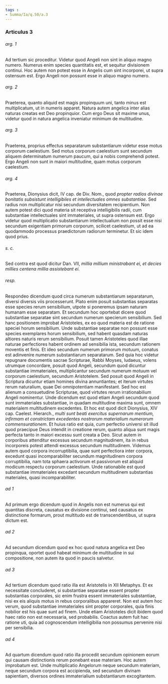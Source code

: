 ```yaml
---
tags : 
- Summa/Ia/q.50/a.3
---
```


### Articulus 3

###### arg. 1
Ad tertium sic proceditur. Videtur quod Angeli non sint in aliquo magno numero. Numerus enim species quantitatis est, et sequitur divisionem continui. Hoc autem non potest esse in Angelis cum sint incorporei, ut supra ostensum est. Ergo Angeli non possunt esse in aliquo magno numero.

###### arg. 2
Praeterea, quanto aliquid est magis propinquum uni, tanto minus est multiplicatum, ut in numeris apparet. Natura autem angelica inter alias naturas creatas est Deo propinquior. Cum ergo Deus sit maxime unus, videtur quod in natura angelica inveniatur minimum de multitudine.

###### arg. 3
Praeterea, proprius effectus separatarum substantiarum videtur esse motus corporum caelestium. Sed motus corporum caelestium sunt secundum aliquem determinatum numerum paucum, qui a nobis comprehendi potest. Ergo Angeli non sunt in maiori multitudine, quam motus corporum caelestium.

###### arg. 4
Praeterea, Dionysius dicit, IV cap. de Div. Nom., quod *propter radios divinae bonitatis subsistunt intelligibiles et intellectuales omnes substantiae*. Sed radius non multiplicatur nisi secundum diversitatem recipientium. Non autem potest dici quod materia sit receptiva intelligibilis radii, cum substantiae intellectuales sint immateriales, ut supra ostensum est. Ergo videtur quod multiplicatio substantiarum intellectualium non possit esse nisi secundum exigentiam primorum corporum, scilicet caelestium, ut ad ea quodammodo processus praedictorum radiorum terminetur. Et sic idem quod prius.

###### s. c.
Sed contra est quod dicitur Dan. VII, *millia millium ministrabant ei, et decies millies centena millia assistebant ei*.

###### resp.
Respondeo dicendum quod circa numerum substantiarum separatarum, diversi diversis viis processerunt. Plato enim posuit substantias separatas esse species rerum sensibilium, utpote si poneremus ipsam naturam humanam esse separatam. Et secundum hoc oportebat dicere quod substantiae separatae sint secundum numerum specierum sensibilium. Sed hanc positionem improbat Aristoteles, ex eo quod materia est de ratione speciei horum sensibilium. Unde substantiae separatae non possunt esse species exemplares horum sensibilium, sed habent quasdam naturas altiores naturis rerum sensibilium. Posuit tamen Aristoteles quod illae naturae perfectiores habent ordinem ad sensibilia ista, secundum rationem moventis et finis. Et ideo secundum numerum primorum motuum, conatus est adinvenire numerum substantiarum separatarum. Sed quia hoc videtur repugnare documentis sacrae Scripturae, Rabbi Moyses, Iudaeus, volens utrumque concordare, posuit quod Angeli, secundum quod dicuntur substantiae immateriales, multiplicantur secundum numerum motuum vel corporum caelestium, secundum Aristotelem. Sed posuit quod Angeli in Scriptura dicuntur etiam homines divina annuntiantes; et iterum virtutes rerum naturalium, quae Dei omnipotentiam manifestant. Sed hoc est alienum a consuetudine Scripturae, quod virtutes rerum irrationabilium Angeli nominentur. Unde dicendum est quod etiam Angeli secundum quod sunt immateriales substantiae, in quadam multitudine maxima sunt, omnem materialem multitudinem excedentes. Et hoc est quod dicit Dionysius, XIV cap. Caelest. Hierarch., *multi sunt beati exercitus supernarum mentium, infirmam et constrictam excedentes nostrorum materialium numerorum commensurationem*. Et huius ratio est quia, cum perfectio universi sit illud quod praecipue Deus intendit in creatione rerum, quanto aliqua sunt magis perfecta tanto in maiori excessu sunt creata a Deo. Sicut autem in corporibus attenditur excessus secundum magnitudinem, ita in rebus incorporeis potest attendi excessus secundum multitudinem. Videmus autem quod corpora incorruptibilia, quae sunt perfectiora inter corpora, excedunt quasi incomparabiliter secundum magnitudinem corpora corruptibilia, nam tota sphaera activorum et passivorum est aliquid modicum respectu corporum caelestium. Unde rationabile est quod substantiae immateriales excedant secundum multitudinem substantias materiales, quasi incomparabiliter.

###### ad 1
Ad primum ergo dicendum quod in Angelis non est numerus qui est quantitas discreta, causatus ex divisione continui, sed causatus ex distinctione formarum, prout multitudo est de transcendentibus, ut supra dictum est.

###### ad 2
Ad secundum dicendum quod ex hoc quod natura angelica est Deo propinqua, oportet quod habeat minimum de multitudine in sui compositione, non autem ita quod in paucis salvetur.

###### ad 3
Ad tertium dicendum quod ratio illa est Aristotelis in XII Metaphys. Et ex necessitate concluderet, si substantiae separatae essent propter substantias corporales, sic enim frustra essent immateriales substantiae, nisi ex eis aliquis motus in rebus corporalibus appareret. Non est autem hoc verum, quod substantiae immateriales sint propter corporales, quia finis nobilior est his quae sunt ad finem. Unde etiam Aristoteles dicit ibidem quod haec ratio non est necessaria, sed probabilis. Coactus autem fuit hac ratione uti, quia ad cognoscendum intelligibilia non possumus pervenire nisi per sensibilia.

###### ad 4
Ad quartum dicendum quod ratio illa procedit secundum opinionem eorum qui causam distinctionis rerum ponebant esse materiam. Hoc autem improbatum est. Unde multiplicatio Angelorum neque secundum materiam, neque secundum corpora est accipienda, sed secundum divinam sapientiam, diversos ordines immaterialium substantiarum excogitantem.

